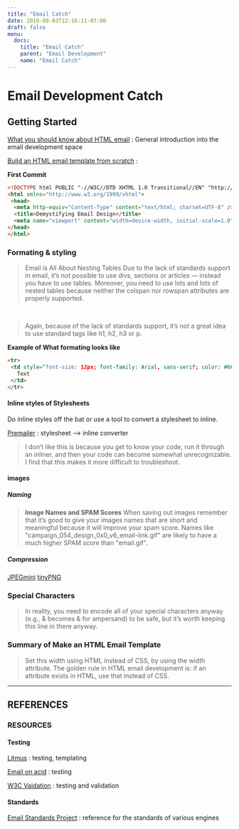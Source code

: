 ```yaml
---
title: "Email Catch"
date: 2019-08-03T12:16:11-07:00
draft: false
menu:
  docs:
    title: "Email Catch"
    parent: "Email Development"
    name: "Email Catch"
---
```


# Email Development Catch

## Getting Started

[What you should know about HTML email](https://webdesign.tutsplus.com/tutorials/what-you-should-know-about-html-email--webdesign-12908)
: General introduction into the email development space

[Build an HTML email template from scratch](https://webdesign.tutsplus.com/articles/build-an-html-email-template-from-scratch--webdesign-12770?ref=reallygoodemails)
:

**First Commit**

```html
<!DOCTYPE html PUBLIC "-//W3C//DTD XHTML 1.0 Transitional//EN" "http://www.w3.org/TR/xhtml1/DTD/xhtml1-transitional.dtd">
<html xmlns="http://www.w3.org/1999/xhtml">
 <head>
  <meta http-equiv="Content-Type" content="text/html; charset=UTF-8" />
  <title>Demystifying Email Design</title>
  <meta name="viewport" content="width=device-width, initial-scale=1.0"/>
</head>
</html>
```

### Formating &  styling

> Email is All About Nesting Tables
> Due to the lack of standards support in email, it’s not possible to use divs, sections or articles — instead you have to use tables. Moreover, you need to use lots and lots of nested tables because neither the colspan nor rowspan attributes are properly supported.

<br/>

> Again, because of the lack of standards support, it’s not a great idea to use standard tags like h1, h2, h3 or p.

**Example of What formating looks like**

```html
<tr>
 <td style=“font-size: 12px; font-family: Arial, sans-serif; color: #666666;”>
   Text
 </td>
</tr>
```

#### Inline styles of Stylesheets

Do inline styles off the bat or use a tool to convert a stylesheet to inline.

[Premailer](http://premailer.dialect.ca/)
: stylesheet --> inline converter

> I don’t like this is because you get to know your code, run it through an inliner, and then your code can become somewhat unrecognizable. I find that this makes it more difficult to troubleshoot.

#### images

##### Naming

> **Image Names and SPAM Scores**
> When saving out images remember that it’s good to give your images names that are short and meaningful because it will improve your spam score. Names like "campaign_054_design_0x0_v6_email-link.gif" are likely to have a much higher SPAM score than "email.gif".

##### Compression

[JPEGmini](https://www.jpegmini.com/)
[tinyPNG](https://tinypng.com/)

### Special Characters

> In reality, you need to encode all of your special characters anyway (e.g., & becomes & for ampersand) to be safe, but it’s worth keeping this line in there anyway.

### Summary of Make an HTML Email Template

> Set this width using HTML instead of CSS, by using the width attribute. The golden rule in HTML email development is: if an attribute exists in HTML, use that instead of CSS.

* * *

## REFERENCES

### RESOURCES

#### Testing

[Litmus](https://litmus.com/)
: testing, templating

[Email on acid](https://www.emailonacid.com/)
: testing

[W3C Vaidation](https://validator.w3.org/)
: testing and validation

#### Standards

[Email Standards Project](https://www.email-standards.org/)
: reference for the standards of various engines
